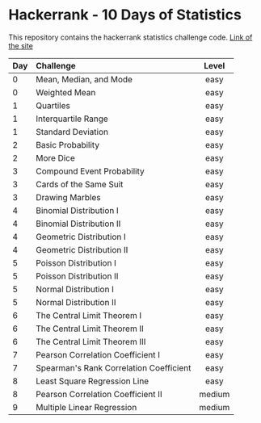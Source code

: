 # Hackerrank - 10 Days of Statistics 
This repository contains the hackerrank statistics challenge code.
[Link of the site](https://www.hackerrank.com/domains/tutorials/10-days-of-statistics)


| Day           | Challenge                               | Level |
| :------------ |:--------------------------------------- |:-----:|
| 0             | Mean, Median, and Mode                  | easy  |
| 0             | Weighted Mean                           | easy  |
| 1             | Quartiles                               | easy  |
| 1             | Interquartile Range                     | easy  |
| 1             | Standard Deviation                      | easy  |
| 2             | Basic Probability                       | easy  |
| 2             | More Dice                               | easy  |
| 3             | Compound Event Probability              | easy  |
| 3             | Cards of the Same Suit                  | easy  |
| 3             | Drawing Marbles                         | easy  |
| 4             | Binomial Distribution I                 | easy  |
| 4             | Binomial Distribution II                | easy  |
| 4             | Geometric Distribution I                | easy  |
| 4             | Geometric Distribution II               | easy  |
| 5             | Poisson Distribution I                  | easy  |
| 5             | Poisson Distribution II                 | easy  |
| 5             | Normal Distribution I                   | easy  |
| 5             | Normal Distribution II                  | easy  |
| 6             | The Central Limit Theorem I             | easy  |
| 6             | The Central Limit Theorem II            | easy  |
| 6             | The Central Limit Theorem III           | easy  |
| 7             | Pearson Correlation Coefficient I       | easy  |
| 7             | Spearman's Rank Correlation Coefficient | easy  |
| 8             | Least Square Regression Line            | easy  |
| 8             | Pearson Correlation Coefficient II      | medium|
| 9             | Multiple Linear Regression              | medium|
